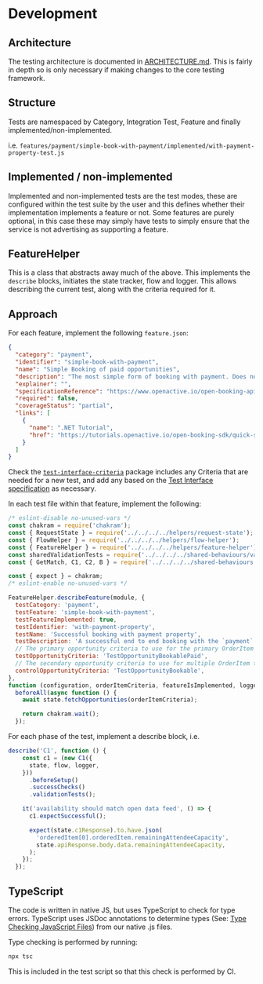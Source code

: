 # Development

## Architecture

The testing architecture is documented in [ARCHITECTURE.md](./architecture.md). This is fairly in depth so is only necessary if making changes to the core testing framework.

## Structure

Tests are namespaced by Category, Integration Test, Feature and finally implemented/non-implemented.

i.e. `features/payment/simple-book-with-payment/implemented/with-payment-property-test.js`

## Implemented / non-implemented

Implemented and non-implemented tests are the test modes, these are configured within the test suite by the user and this defines whether their implementation implements a feature or not. Some features are purely optional, in this case these may simply have tests to simply ensure that the service is not advertising as supporting a feature.

## FeatureHelper

This is a class that abstracts away much of the above. This implements the `describe` blocks, initiates the state tracker, flow and logger. This allows describing the current test, along with the criteria required for it.

## Approach

For each feature, implement the following `feature.json`:

```json
{
  "category": "payment",
  "identifier": "simple-book-with-payment",
  "name": "Simple Booking of paid opportunities",
  "description": "The most simple form of booking with payment. Does not check for leases.",
  "explainer": "",
  "specificationReference": "https://www.openactive.io/open-booking-api/EditorsDraft/#step-by-step-process-description",
  "required": false,
  "coverageStatus": "partial",
  "links": [
    {
      "name": ".NET Tutorial",
      "href": "https://tutorials.openactive.io/open-booking-sdk/quick-start-guide/storebookingengine/day-5-b-and-delete-order"
    }
  ]
}
```

Check the [`test-interface-criteria`](../test-interface-criteria/) package includes any Criteria that are needed for a new test, and add any based on the [Test Interface specification](https://openactive.io/test-interface/) as necessary.


In each test file within that feature, implement the following:

```js
/* eslint-disable no-unused-vars */
const chakram = require('chakram');
const { RequestState } = require('../../../../helpers/request-state');
const { FlowHelper } = require('../../../../helpers/flow-helper');
const { FeatureHelper } = require('../../../../helpers/feature-helper');
const sharedValidationTests = require('../../../../shared-behaviours/validation');
const { GetMatch, C1, C2, B } = require('../../../../shared-behaviours');

const { expect } = chakram;
/* eslint-enable no-unused-vars */

FeatureHelper.describeFeature(module, {
  testCategory: 'payment',
  testFeature: 'simple-book-with-payment',
  testFeatureImplemented: true,
  testIdentifier: 'with-payment-property',
  testName: 'Successful booking with payment property',
  testDescription: 'A successful end to end booking with the `payment` property included.',
  // The primary opportunity criteria to use for the primary OrderItem under test
  testOpportunityCriteria: 'TestOpportunityBookablePaid',
  // The secondary opportunity criteria to use for multiple OrderItem tests
  controlOpportunityCriteria: 'TestOpportunityBookable',
},
function (configuration, orderItemCriteria, featureIsImplemented, logger, state, flow) {
  beforeAll(async function () {
    await state.fetchOpportunities(orderItemCriteria);

    return chakram.wait();
  });
```

For each phase of the test, implement a describe block, i.e.

```js
describe('C1', function () {
    const c1 = (new C1({
      state, flow, logger,
    }))
      .beforeSetup()
      .successChecks()
      .validationTests();

    it('availability should match open data feed', () => {
      c1.expectSuccessful();

      expect(state.c1Response).to.have.json(
        'orderedItem[0].orderedItem.remainingAttendeeCapacity',
        state.apiResponse.body.data.remainingAttendeeCapacity,
      );
    });
  });
```

## TypeScript

The code is written in native JS, but uses TypeScript to check for type errors. TypeScript uses JSDoc annotations to determine types (See: [Type Checking JavaScript Files](https://www.typescriptlang.org/docs/handbook/type-checking-javascript-files.html)) from our native .js files.

Type checking is performed by running:

```sh
npx tsc
```

This is included in the test script so that this check is performed by CI.
